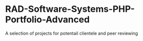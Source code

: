 # RAD-Software-Systems-PHP-Portfolio-Advanced
A selection of projects for potentail clientele and peer reviewing
